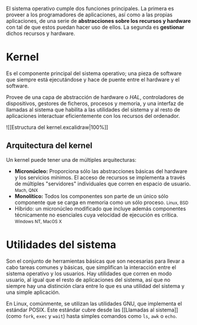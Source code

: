 
El sistema operativo cumple dos funciones principales. La primera es proveer a los programadores de aplicaciones, así como a las propias aplicaciones, de una serie de **abstracciones sobre los recursos y hardware** con tal de que estos puedan hacer uso de ellos. La segunda es **gestionar** dichos recursos y hardware.

# Kernel

Es el componente principal del sistema operativo; una pieza de software que siempre está ejecutándose y hace de puente entre el hardware y el software.

Provee de una capa de abstracción de hardware o *HAL*, controladores de dispositivos, gestores de ficheros, procesos y memoria, y una interfaz de llamadas al sistema que habilita a las utilidades del sistema y al resto de aplicaciones interactuar eficientemente con los recursos del ordenador.

![[Estructura del kernel.excalidraw|100%]]

## Arquitectura del kernel

Un kernel puede tener una de múltiples arquitecturas:
- **Micronúcleo:** Proporciona sólo las abstracciones básicas del hardware y los servicios mínimos. El acceso de recursos se implementa a través de múltiples "servidores" individuales que corren en espacio de usuario. <small>Mach, QNX</small>
- **Monolítico:** Todos los componentes son parte de un único sólo componente que se carga en memoria como un sólo proceso. <small>Linux, BSD</small>
- Híbrido: un micronúcleo modificado que incluye además componentes técnicamente no esenciales cuya velocidad de ejecución es crítica. <small>Windows NT, MacOS X</small>

# Utilidades del sistema

Son el conjunto de herramientas básicas que son necesarias para llevar a cabo tareas comunes y básicas, que simplifican la interacción entre el sistema operativo y los usuarios. Hay utilidades que corren en modo usuario, al igual que el resto de aplicaciones del sistema, así que no siempre hay una distinción clara entre lo que es una utilidad del sistema y una simple aplicación.

En Linux, comúnmente, se utilizan las utilidades GNU, que implementa el estándar POSIX. Este estándar cubre desde las [[Llamadas al sistema]] (como `fork`, `exec` y `wait`) hasta simples comandos como `ls`, `awk` o `echo`.